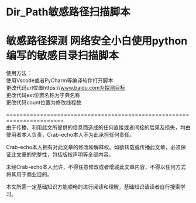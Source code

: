 # Dir_Path敏感路径扫描脚本
敏感路径探测
网络安全小白使用python编写的敏感目录扫描脚本  
=========================================
使用方法：  
使用Vscode或者PyCharm等编译软件打开脚本  
更改代码url位置https://www.baidu.com为探测目标  
更改代码ext位置名称为字典名称  
更改代码count位置为修改线程数  

=======================================================================  
由于传播、利用此文所提供的信息而造成的任何直接或者间接的后果及损失，均由使用者本人负责，Crab-echo本人不为此承担任何责任。

Crab-echo本人拥有对此文章的修改和解释权。如欲转载或传播此文章，必须保证此文章的完整性，包括版权声明等全部内容。  

未经Crab-echo本人允许，不得任意修改或者增减此文章内容，不得以任何方式将其用于商业目的。  

本文所需一定基础知识方能顺畅的进行阅读和理解，基础知识请读者自行搜索学习。
